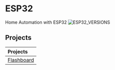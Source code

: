 # ESP32
Home Automation with ESP32
![ESP32_VERSIONS](https://github.com/user-attachments/assets/55e64cd8-8264-449a-8488-ec95ba750023)

## Projects

| Projects |
| :------ |
| [Flashboard](https://github.com/deblix-1973/ESP8266/blob/main/ESP8266_FLASHBOARD/README.md#esp8266_flashboard) |

